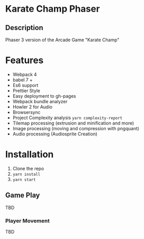 # Karate Champ Phaser

## Description

Phaser 3 version of the Arcade Game "Karate Champ"

# Features

-   Webpack 4
-   babel 7 +
-   Es6 support
-   Prettier Style
-   Easy deployment to gh-pages
-   Webpack bundle analyzer
-   Howler 2 for Audio
-   Browsersync
-   Project Complexity analysis `yarn complexity-report`
-   Tilemap processing (extrusion and minification and more)
-   Image processing (moving and compression with pngquant)
-   Audio processing (Audiosprite Creation)

# Installation

1.  Clone the repo
2.  `yarn install`
3.  `yarn start`

## Game Play

TBD

### Player Movement

TBD
